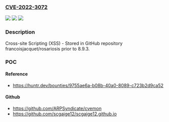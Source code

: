 ### [CVE-2022-3072](https://cve.mitre.org/cgi-bin/cvename.cgi?name=CVE-2022-3072)
![](https://img.shields.io/static/v1?label=Product&message=francoisjacquet%2Frosariosis&color=blue)
![](https://img.shields.io/static/v1?label=Version&message=n%2Fa&color=blue)
![](https://img.shields.io/static/v1?label=Vulnerability&message=CWE-79%20Improper%20Neutralization%20of%20Input%20During%20Web%20Page%20Generation%20('Cross-site%20Scripting')&color=brighgreen)

### Description

Cross-site Scripting (XSS) - Stored in GitHub repository francoisjacquet/rosariosis prior to 8.9.3.

### POC

#### Reference
- https://huntr.dev/bounties/9755ae6a-b08b-40a0-8089-c723b2d9ca52

#### Github
- https://github.com/ARPSyndicate/cvemon
- https://github.com/scgajge12/scgajge12.github.io

